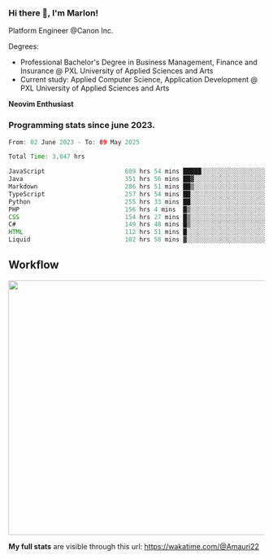 
### Hi there 👋, I'm Marlon!

Platform Engineer @Canon Inc.

Degrees: 
- Professional Bachelor's Degree in Business Management, Finance and Insurance @ PXL University of Applied Sciences and Arts
- Current study: Applied Computer Science, Application Development @ PXL University of Applied Sciences and Arts

**Neovim Enthusiast**

### Programming stats since june 2023.
<!--START_SECTION:waka-->

```java
From: 02 June 2023 - To: 09 May 2025

Total Time: 3,047 hrs

JavaScript                      609 hrs 54 mins █████░░░░░░░░░░░░░░░░░░░░   19.57 %
Java                            351 hrs 56 mins ██▓░░░░░░░░░░░░░░░░░░░░░░   11.29 %
Markdown                        286 hrs 51 mins ██▒░░░░░░░░░░░░░░░░░░░░░░   09.20 %
TypeScript                      257 hrs 54 mins ██░░░░░░░░░░░░░░░░░░░░░░░   08.28 %
Python                          255 hrs 33 mins ██░░░░░░░░░░░░░░░░░░░░░░░   08.20 %
PHP                             156 hrs 4 mins  █▒░░░░░░░░░░░░░░░░░░░░░░░   05.01 %
CSS                             154 hrs 27 mins █▒░░░░░░░░░░░░░░░░░░░░░░░   04.96 %
C#                              149 hrs 48 mins █▒░░░░░░░░░░░░░░░░░░░░░░░   04.81 %
HTML                            112 hrs 51 mins █░░░░░░░░░░░░░░░░░░░░░░░░   03.62 %
Liquid                          102 hrs 58 mins ▓░░░░░░░░░░░░░░░░░░░░░░░░   03.30 %
```

<!--END_SECTION:waka-->

## Workflow
<a href="https://wakatime.com"><img width="750" height="500" src="https://wakatime.com/share/@Amauri22/c9755ad7-b574-44e4-a9ee-ddb3582724ea.png" /></a>

**My full stats** are visible through this url: https://wakatime.com/@Amauri22
